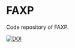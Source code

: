 # FAXP

Code repository of FAXP.  

[![DOI](https://zenodo.org/badge/DOI/10.5281/zenodo.13843661.svg)](https://doi.org/10.5281/zenodo.13843661)
